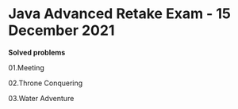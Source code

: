 # Java Advanced Retake Exam - 15 December 2021
<b>Solved problems</b>

01.Meeting

02.Throne Conquering

03.Water Adventure
